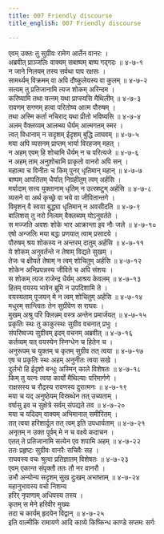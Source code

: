 ```yaml
---
title: 007 Friendly discourse
title_english: 007 Friendly discourse

---
```

एवम् उक्तः तु सुग्रीवः रामेण आर्तेन वानरः ।  
अब्रवीत् प्राञ्जलिः वाक्यम् सबाष्पम् बाष्प गद्गदः ॥ ४-७-१  
न जाने निलयम् तस्य सर्वथा पाप रक्षसः ।  
सामर्थ्यम् विक्रमम् वा अपि दौष्कुलेयस्य वा कुलम् ॥ ४-७-२  
सत्यम् तु प्रतिजानामि त्यज शोकम् अरिन्दम ।  
करिष्यामि तथा यत्नम् यथा प्राप्स्यसि मैथिलीम् ॥ ४-७-३  
रावणम् सगणम् हत्वा परितोष्य आत्म पौरुषम् ।  
तथा अस्मि कर्ता नचिराद् यथा प्रीतो भविष्यसि ॥ ४-७-४  
अलम् वैक्लव्यम् आलम्ब्य धैर्यम् आत्मगतम् स्मर ।  
त्वत् विधानाम् न सदृशम् ईदृशम् बुद्धि लाघवम् ॥ ४-७-५  
मया अपि व्यसनम् प्राप्तम् भार्या विरहजम् महत् ।  
न अहम् एवम् हि शोचामि धैर्यम् न च परित्यजे ॥ ४-७-६  
न अहम् ताम् अनुशोचामि प्राकृतो वानरो अपि सन् ।  
महात्मा च विनीतः च किम् पुनर् धृतिमान् महान् ॥ ४-७-७  
बाष्पम् आपतितम् धैर्यात् निग्रहीतुम् त्वम् अर्हसि ।  
मर्यादाम् सत्त्व युक्तानाम् धृतिम् न उत्स्रष्टुम् अर्हसि ॥ ४-७-८  
व्यसने वा अर्थ कृच्छ्रे वा भये वा जीवितान्तगे ।  
विमृशन् वै स्वया बुद्ध्या धृतिमान् न अवसीदति ॥ ४-७-९  
बालिशस् तु नरो नित्यम् वैक्लब्यम् योऽनुवर्तते ।  
स मज्जति अवशः शोके भार आक्रान्ता इव नौः जले ॥ ४-७-१०  
एषो अन्जलिः मया बद्धः प्रणयात् त्वाम् प्रसादये ।  
पौरुषम् श्रय शोकस्य न अन्तरम् दातुम् अर्हसि ॥ ४-७-११  
ये शोकम् अनुवर्तन्ते न तेषाम् विद्यते सुखम् ।  
तेजः च क्षीयते तेषाम् न त्वम् शोचितुम् अर्हसि ॥ ४-७-१२  
शोकेन अभिप्रपन्नस्य जीविते च अपि संशयः ।  
स शोकम् त्यज राजेन्द्र धैर्यम् आश्रय केवलम् ॥ ४-७-१३  
हितम् वयस्य भावेन ब्रूमि न उपदिशामि ते ।  
वयस्यताम् पूजयन् मे न त्वम् शोचितुम् अर्हसि ॥ ४-७-१४  
मधुरम् सान्त्वितः तेन सुग्रीवेण स राघवः ।  
मुखम् अश्रु परि क्लिन्नम् वस्त्र अन्तेन प्रमार्जयत् ॥ ४-७-१५  
प्रकृतिः स्थः तु काकुत्स्थः सुग्रीव वचनात् प्रभुः ।  
संपरिष्वज्य सुग्रीवम् इदम् वचनम् अब्रवीत् ॥ ४-७-१६  
कर्तव्यम् यत् वयस्येन स्निग्धेन च हितेन च ।  
अनुरूपम् च युक्तम् च कृतम् सुग्रीव तत् त्वया ॥ ४-७-१७  
एष च प्रकृतिः स्थः अहम् अनुनीतः त्वया सखे ।  
दुर्लभो हि ईदृशो बन्धुः अस्मिन् काले विशेषतः ॥ ४-७-१८  
किम् तु यत्नः त्वया कार्यो मैथिल्याः परिमार्गणे ।  
राक्षसस्य च रौद्रस्य रावणस्य दुरात्मनः ॥ ४-७-१९  
मया च यद् अनुष्ठेयम् विस्रब्धेन तत् उच्यताम् ।  
वर्षासु इव च सुक्षेत्रे सर्वम् संपद्यते तव ॥ ४-७-२०  
मया च यदिदम् वाक्यम् अभिमानात् समीरितम् ।  
तत् त्वया हरिशार्दूल तत् त्वम् इति उपधार्यताम् ॥ ४-७-२१  
अनृतम् न उक्त पूर्वम् मे न च वक्ष्ये कदाचन ।  
एतत् ते प्रतिजानामि सत्येन एव शपामि अहम् ॥ ४-७-२२  
ततः प्रहृष्टः सुग्रीवः वानरैः सचिवैः सह ।  
राघवस्य वचः श्रुत्वा प्रतिज्ञातम् विशेषतः ॥ ४-७-२३  
एवम् एकान्त संपृक्तौ ततः तौ नर वानरौ ।  
उभौ अन्योन्य सदृशम् सुख दुःखम् अभाष्ताम् ॥ ४-७-२४  
महानुभावस्य वचो निशम्य  
हरिर् नृपाणाम् अधिपस्य तस्य ।  
कृतम् स मेने हरिवीर मुख्यः  
तदा च कार्यम् हृदयेन विद्वान् ॥ ४-७-२५  
इति वाल्मीकि रामायणे आदि काव्ये किष्किन्ध काण्डे सप्तमः सर्गः